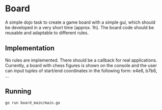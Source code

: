 # Board

A simple dojo task to create a game board with a simple gui, which should be developed in a very short time (approx. 1h). The board code should be reusable and adaptable to different rules.

## Implementation

No rules are implemented. There should be a callback for real applications. Currently, a board with chess figures is shown on the console and the user can input tuples of start/end coordinates in the following form: e4e6, b7b6, …

## Running

```
go run board_main/main.go
```
